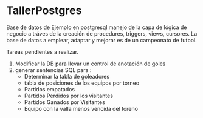 TallerPostgres
==============

Base de datos de Ejemplo en postgresql manejo de la capa de lógica de negocio a tráves de la creación de procedures, triggers, views, cursores.
La base de datos a emplear, adaptar y mejorar es de un campeonato de futbol.


Tareas pendientes a realizar.

1. Modificar la DB para llevar un control de anotación de goles
2. generar sentencias SQL para :
   - Determinar la tabla de goleadores
   - tabla de posiciones de los equipos por torneo
   - Partidos empatados
   - Partidos Perdidos por los visitantes
   - Partidos Ganados por Visitantes
   - Equipo con la valla menos vencida del toreno


